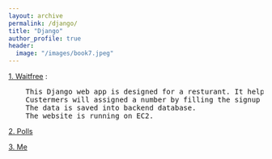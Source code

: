```yaml
---
layout: archive
permalink: /django/
title: "Django"
author_profile: true
header:
  image: "/images/book7.jpeg"
---  
```



[1. Waitfree](https://www.google.com) :  
<pre>
    This Django web app is designed for a resturant. It helps to manage the waiting list. 
    Custermers will assigned a number by filling the signup form.  
    The data is saved into backend database. 
    The website is running on EC2.
</pre>

    

[2. Polls](https://www.google.com)

[3. Me](https://www.google.com)

